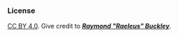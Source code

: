 ### License
[CC BY 4.0](http://creativecommons.org/licenses/by/4.0/). Give credit to [***Raymond "Raeleus" Buckley***](http://www.badlogicgames.com/forum/viewtopic.php?f=22&t=22887).

